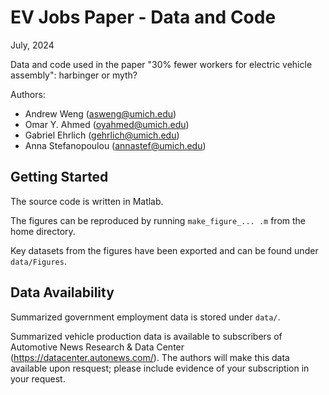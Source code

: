 # EV Jobs Paper - Data and Code

July, 2024

Data and code used in the paper "30% fewer workers for electric vehicle assembly": harbinger or myth?

Authors: 
- Andrew Weng (asweng@umich.edu)
- Omar Y. Ahmed (oyahmed@umich.edu)
- Gabriel Ehrlich (gehrlich@umich.edu)
- Anna Stefanopoulou (annastef@umich.edu)

## Getting Started

The source code is written in Matlab.

The figures can be reproduced by running `make_figure_... .m` from the home directory. 

Key datasets from the figures have been exported and can be found under `data/Figures`.

## Data Availability

Summarized government employment data is stored under `data/`.

Summarized vehicle production data is available to subscribers of Automotive News Research & Data Center (https://datacenter.autonews.com/). The authors will make this data available upon resquest; please include evidence of your subscription in your request.

